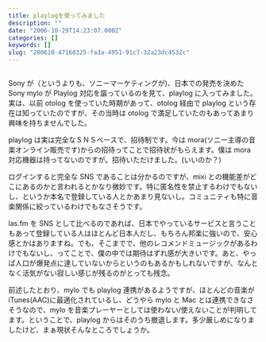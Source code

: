 ```yaml
---
title: playlogを使ってみました
description: ""
date: "2006-10-29T14:23:07.000Z"
categories: []
keywords: []
slug: "200610-47160325-fa3a-4951-91c7-32a23dc4532c"
---
```


![]()

Sony が（というよりも、ソニーマーケティングが)、日本での発売を決めた Sony mylo が Playlog 対応を謳っているのを見て、playlog に入ってみました。実は、以前 otolog を使っていた時期があって、otolog 経由で playlog という存在は知っていたのですが、その当時は otolog で満足していたのもあってあまり興味を持ちませんでした。

playlog は実は完全なＳＮＳベースで、招待制です。今は mora(ソニー主導の音楽オンライン販売です)からの招待ってことで招待状がもらえます。僕は mora 対応機器は持ってないのですが。招待いただけました。(いいのか？)

ログインすると完全な SNS であることは分かるのですが、mixi との機能差がどこにあるのかと言われるとかなり微妙です。特に匿名性を禁止するわけでもないし、というか本名で登録している人とかあまり見ないし。コミュニティも特に音楽関係に絞っているわけでもなさそうです。

las.fm を SNS として比べるのであれば、日本でやっているサービスと言うこともあって登録している人はほとんど日本人だし、もちろん邦楽に強いので、安心感とかはありますね。でも、そこまでで、他のレコメンドミュージックがあるわけでもないし、ってことで、僕の中では期待はずれ感が大きいです。あと、やっぱ人口が爆発点に達していないからというのもあるかもしれないですが、なんとなく活気がない寂しい感じが残るのがとっても残念。

前述したとおり、mylo でも playlog 連携があるようですが、ほとんどの音楽が iTunes(AAC)に最適化されているし、どうやら mylo と Mac とは連携できなさそうなので、mylo を音楽プレーヤーとしては使わない/使えないことが判明してます。ということで、playlog からはそのうち撤退します。多少厳しめになりましたけど、まぁ現状そんなところでしょうか。
